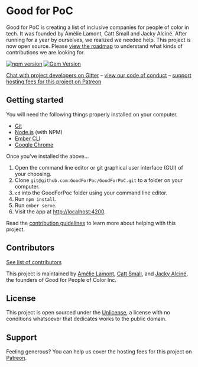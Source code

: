 # Good for PoC

Good for PoC is creating a list of inclusive companies for people of color in tech. It was founded by Amélie Lamont, Catt Small and Jacky Alciné. After running for a year by ourselves, we realized we needed help. This project is now open source. Please [view the roadmap](https://github.com/GoodForPoC/GoodForPoC/projects/1) to understand what kinds of contributions we are looking for.

[![npm version](https://badge.fury.io/js/ember.svg)](https://badge.fury.io/js/ember) [![Gem Version](https://badge.fury.io/rb/sinatra.svg)](https://badge.fury.io/rb/sinatra)

[Chat with project developers on Gitter](https://gitter.im/GoodForPoC/Lobby?utm_source=share-link&utm_medium=link&utm_campaign=share-link) – [view our code of conduct](https://github.com/GoodForPoC/GoodForPoC/blob/master/docs/CODE_OF_CONDUCT.md) – [support hosting fees for this project on Patreon](https://www.patreon.com/goodforpoc)

## Getting started
You will need the following things properly installed on your computer.

- [Git](https://git-scm.com/)
- [Node.js](https://nodejs.org/) (with NPM)
- [Ember CLI](https://ember-cli.com/)
- [Google Chrome](https://google.com/chrome/)

Once you've installed the above...

1. Open the command line editor or git graphical user interface (GUI) of your choosing.
2. Clone `git@github.com:GoodForPoc/GoodForPoC.git` to a folder on your computer.
3. `cd` into the GoodForPoc folder using your command line editor.
4. Run `npm install`.
5. Run `ember serve`.
6. Visit the app at [http://localhost:4200](http://localhost:4200).

Read the [contribution guidelines](https://github.com/GoodForPoC/GoodForPoC/blob/master/docs/CONTRIBUTING.md) to learn more about helping with this project.

## Contributors
[See list of contributors](https://github.com/GoodForPoC/GoodForPoC/graphs/contributors)

This project is maintained by [Amélie Lamont](https://github.com/almnt), [Catt Small](https://github.com/cattsmall), and [Jacky Alciné](https://github.com/jalcine), the founders of Good for People of Color Inc.

## License
This project is open sourced under the [Unlicense](https://github.com/GoodForPoC/GoodForPoC/blob/master/LICENSE), a license with no conditions whatsoever that dedicates works to the public domain.

## Support
Feeling generous? You can help us cover the hosting fees for this project on [Patreon](https://www.patreon.com/goodforpoc).
